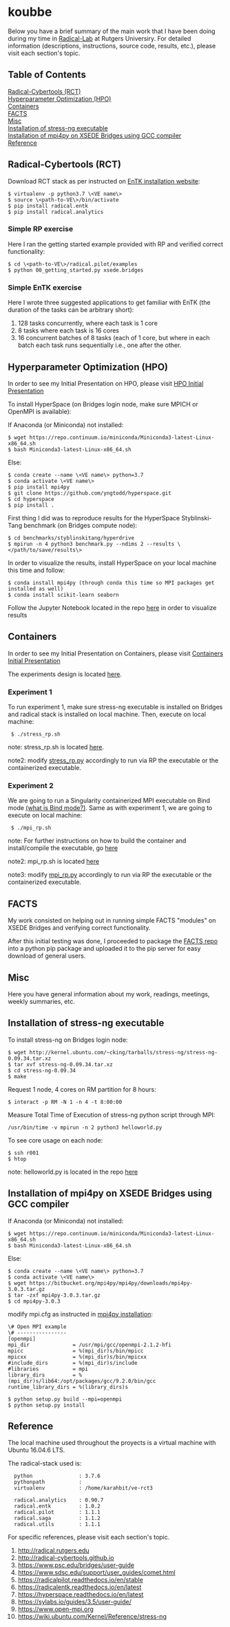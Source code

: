 # koubbe

Below you have a brief summary of the main work that I have been doing during my time in [Radical-Lab](http://radical.rutgers.edu "Radical-Lab") at Rutgers Universiry. For detailed information (descriptions, instructions, source code, results, etc.), please visit each section's topic.

## Table of Contents

[Radical-Cybertools (RCT)](https://github.com/radical-group/koubbe/blob/master/README.md#radical-cybertools-rct)  
[Hyperparameter Optimization (HPO)](https://github.com/radical-group/koubbe/blob/master/README.md#hyperparameter-optimization-hpo)  
[Containers](https://github.com/radical-group/koubbe/blob/master/README.md#containers)  
[FACTS](https://github.com/radical-group/koubbe/blob/master/README.md#facts)  
[Misc](https://github.com/radical-group/koubbe/blob/master/README.md#misc)  
[Installation of stress-ng executable](https://github.com/radical-group/koubbe/blob/master/README.md#installation-of-stress-ng-executable)  
[Installation of mpi4py on XSEDE Bridges using GCC compiler](https://github.com/radical-group/koubbe/blob/master/README.md#installation-of-mpi4py-on-xsede-bridges-using-gcc-compiler)  
[Reference](https://github.com/radical-group/koubbe/blob/master/README.md#reference) 

## Radical-Cybertools (RCT)

Download RCT stack as per instructed on [EnTK installation website](https://radicalentk.readthedocs.io/en/latest/install.html):

```
$ virtualenv -p python3.7 \<VE name\>  
$ source \<path-to-VE\>/bin/activate  
$ pip install radical.entk  
$ pip install radical.analytics
```

### Simple RP exercise

Here I ran the getting started example provided with RP and verified correct functionality:

```
$ cd \<path-to-VE\>/radical.pilot/examples  
$ python 00_getting_started.py xsede.bridges
```

### Simple EnTK exercise

Here I wrote three suggested applications to get familiar with EnTK (the duration of the tasks can be arbitrary short):
 
 1. 128 tasks concurrently, where each task is 1 core  
 2. 8 tasks where each task is 16 cores 
 3. 16 concurrent batches of 8 tasks (each of 1 core, but where in each batch each task runs sequentially i.e., one after the other.

## Hyperparameter Optimization (HPO)

In order to see my Initial Presentation on HPO, please visit [HPO Initial Presentation](https://docs.google.com/presentation/d/12yYCymB0-m4qGEPdgg0XKipuziSUmEoVhI32XXhDOtc/edit?usp=sharing)

To install HyperSpace (on Bridges login node, make sure MPICH or OpenMPI is available):

If Anaconda (or Miniconda) not installed:  
```
$ wget https://repo.continuum.io/miniconda/Miniconda3-latest-Linux-x86_64.sh  
$ bash Miniconda3-latest-Linux-x86_64.sh  
```

Else:  
```
$ conda create --name \<VE name\> python=3.7  
$ conda activate \<VE name\>  
$ pip install mpi4py  
$ git clone https://github.com/yngtodd/hyperspace.git  
$ cd hyperspace  
$ pip install .
```

First thing I did was to reproduce results for the HyperSpace Styblinski-Tang benchmark (on Bridges compute node):

```
$ cd benchmarks/styblinskitang/hyperdrive   
$ mpirun -n 4 python3 benchmark.py --ndims 2 --results \</path/to/save/results\>   
```

In order to visualize the results, install HyperSpace on your local machine this time and follow:

```
$ conda install mpi4py (through conda this time so MPI packages get installed as well)   
$ conda install scikit-learn seaborn   
```

Follow the Jupyter Notebook located in the repo [here](https://github.com/radical-group/koubbe/blob/master/HPO/HyperSpace/First%20benchmark/results/vis_results.ipynb) in order to visualize results

## Containers

 In order to see my Initial Presentation on Containers, please visit [Containers Initial Presentation](https://docs.google.com/presentation/d/1ZA0dlyVj5jCw4b_unFurkM9Q9E7sMrNNn_DfLtdanfA/edit?usp=sharing)

The experiments design is located [here](https://github.com/radical-group/koubbe/blob/master/Containers/First%20experiments/docs/First%20Container%20Experiments%20Design%20Dec%2012%2C%202019.pdf).

### Experiment 1

To run experiment 1, make sure stress-ng executable is installed on Bridges and radical stack is installed on local machine. Then, execute on local machine:

```
 $ ./stress_rp.sh
 ```

note: stress_rp.sh is located [here](https://github.com/radical-group/koubbe/blob/master/Containers/First%20experiments/src/exp1/stress_rp.sh).

note2: modify [stress_rp.py](https://github.com/radical-group/koubbe/blob/master/Containers/First%20experiments/src/exp1/stress_rp.py) accordingly to run via RP the executable or the containerized executable.

### Experiment 2

We are going to run a Singularity containerized MPI executable on Bind mode [(what is Bind mode?)](https://sylabs.io/guides/3.5/user-guide/mpi.html). Same as with experiment 1, we are going to execute on local machine:

```
 $ ./mpi_rp.sh
 ```
 
note: For further instructions on how to build the container and install/compile the executable, go [here](https://github.com/radical-group/koubbe/blob/master/Containers/First%20experiments/src/exp2/Bind-Intel19.5/instructions.txt)
 
note2: mpi_rp.sh is located [here](https://github.com/radical-group/koubbe/blob/master/Containers/First%20experiments/src/exp2/Bind-Intel19.5/mpi_rp.sh)

note3: modify [mpi_rp.py](https://github.com/radical-group/koubbe/blob/master/Containers/First%20experiments/src/exp2/Bind-Intel19.5/mpi_rp.py) accordingly to run via RP the executable or the containerized executable.

## FACTS

My work consisted on helping out in running simple FACTS "modules" on XSEDE Bridges and verifying correct functionality. 
 
After this initial testing was done, I proceeded to package the [FACTS repo](https://github.com/radical-collaboration/facts) into a python pip package and uploaded it to the pip server for easy download of general users.

## Misc

Here you have general information about my work, readings, meetings, weekly summaries, etc.

## Installation of stress-ng executable

To install stress-ng on Bridges login node:

```
$ wget http://kernel.ubuntu.com/~cking/tarballs/stress-ng/stress-ng-0.09.34.tar.xz  
$ tar xvf stress-ng-0.09.34.tar.xz  
$ cd stress-ng-0.09.34  
$ make  
```

Request 1 node, 4 cores on RM partition for 8 hours: 
```
$ interact -p RM -N 1 -n 4 -t 8:00:00  
```

Measure Total Time of Execution of stress-ng python script through MPI:  
```
/usr/bin/time -v mpirun -n 2 python3 helloworld.py  
```

To see core usage on each node: 
```
$ ssh r001  
$ htop
```

note: helloworld.py is located in the repo [here](https://github.com/radical-group/koubbe/blob/master/HPO/HyperSpace/First%20benchmark/docs/Guides/stress-ng/helloworld.py)

## Installation of mpi4py on XSEDE Bridges using GCC compiler

If Anaconda (or Miniconda) not installed:  
```
$ wget https://repo.continuum.io/miniconda/Miniconda3-latest-Linux-x86_64.sh  
$ bash Miniconda3-latest-Linux-x86_64.sh
```

Else:  
```
$ conda create --name \<VE name\> python=3.7  
$ conda activate \<VE name\>  
$ wget https://bitbucket.org/mpi4py/mpi4py/downloads/mpi4py-3.0.3.tar.gz  
$ tar -zxf mpi4py-3.0.3.tar.gz  
$ cd mpi4py-3.0.3  
```

modify mpi.cfg as instructed in [mpi4py installation](https://mpi4py.readthedocs.io/en/stable/install.html#using-pip-or-easy-install):

```
\# Open MPI example  
\# ----------------  
[openmpi]  
mpi_dir              = /usr/mpi/gcc/openmpi-2.1.2-hfi  
mpicc                = %(mpi_dir)s/bin/mpicc  
mpicxx               = %(mpi_dir)s/bin/mpicxx  
#include_dirs        = %(mpi_dir)s/include  
#libraries           = mpi  
library_dirs         = %(mpi_dir)s/lib64:/opt/packages/gcc/9.2.0/bin/gcc  
runtime_library_dirs = %(library_dirs)s  
```

```
$ python setup.py build --mpi=openmpi  
$ python setup.py install  
```

## Reference

The local machine used throughout the proyects is a virtual machine with Ubuntu 16.04.6 LTS. 

The radical-stack used is:
```
  python               : 3.7.6
  pythonpath           : 
  virtualenv           : /home/karahbit/ve-rct3

  radical.analytics    : 0.90.7
  radical.entk         : 1.0.2
  radical.pilot        : 1.1.1
  radical.saga         : 1.1.2
  radical.utils        : 1.1.1
 ```

For specific references, please visit each section's topic.

 1. http://radical.rutgers.edu
 2. http://radical-cybertools.github.io
 3. https://www.psc.edu/bridges/user-guide
 4. https://www.sdsc.edu/support/user_guides/comet.html
 5. https://radicalpilot.readthedocs.io/en/stable
 6. https://radicalentk.readthedocs.io/en/latest
 7. https://hyperspace.readthedocs.io/en/latest
 8. https://sylabs.io/guides/3.5/user-guide/
 9. https://www.open-mpi.org
 10. https://wiki.ubuntu.com/Kernel/Reference/stress-ng
